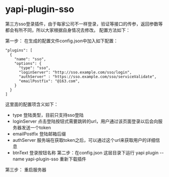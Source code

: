 # yapi-plugin-sso
第三方sso登录插件，由于每家公司不一样登录，验证等接口的传参，返回参数等都会有所不同，所以大家根据自身情况去修改。
配置方法如下：

第一步： 在生成的配置文件config.json中加入如下配置：

```
"plugins": [
  {
    "name": "sso",
    "options": {
      "type": "sso",
      "loginServer": "http://sso.example.com/sso/login",
      "authServer" : "https://sso.example.com/sso/serviceValidate",
      "emailPostfix": "@163.com",
    }
  }
]
```
这里面的配置项含义如下：

- type 登陆类型，目前只支持sso登陆
- loginServer 点击登陆按钮式需要跳转的url，用户通过该页面登录以后会向服务器发送一个token
- emailPostfix 登陆邮箱后缀
- authServer 服务端在获取token之后，可以通过这个url来获取用户的详细信息
- btnText 登录按钮名称
第二步：在config.json 这层目录下运行 yapi plugin --name yapi-plugin-sso 重新下载插件

第三步： 重启服务器
